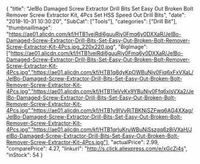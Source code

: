 {
	"title": "JelBo Damaged Screw Extractor Drill Bits Set Easy Out Broken Bolt Remover Screw Extractor Kit, 4Pcs Set HSS Speed Out Drill Bits",
	"date": "2018-10-31 10:30:20",
	"SubCat": ["Tools"],
	"categories": ["Drill Bit"],
	"thumbnailImage": "https://ae01.alicdn.com/kf/HTB1veiRdi6guuRjy0Fmq6y0DXXaR/JelBo-Damaged-Screw-Extractor-Drill-Bits-Set-Easy-Out-Broken-Bolt-Remover-Screw-Extractor-Kit-4Pcs.jpg_220x220.jpg",
	"BigImage": ["https://ae01.alicdn.com/kf/HTB1veiRdi6guuRjy0Fmq6y0DXXaR/JelBo-Damaged-Screw-Extractor-Drill-Bits-Set-Easy-Out-Broken-Bolt-Remover-Screw-Extractor-Kit-4Pcs.jpg","https://ae01.alicdn.com/kf/HTB1q8dyKpOWBuNjy0Fiq6xFxVXaL/JelBo-Damaged-Screw-Extractor-Drill-Bits-Set-Easy-Out-Broken-Bolt-Remover-Screw-Extractor-Kit-4Pcs.jpg","https://ae01.alicdn.com/kf/HTB11eVvKx9YBuNjy0Ffq6xIsVXa2/JelBo-Damaged-Screw-Extractor-Drill-Bits-Set-Easy-Out-Broken-Bolt-Remover-Screw-Extractor-Kit-4Pcs.jpg","https://ae01.alicdn.com/kf/HTB1y9IVvRjTBKNjSZFwq6AG4XXag/JelBo-Damaged-Screw-Extractor-Drill-Bits-Set-Easy-Out-Broken-Bolt-Remover-Screw-Extractor-Kit-4Pcs.jpg","https://ae01.alicdn.com/kf/HTB1qrluKruWBuNjSszgq6z8jVXaH/JelBo-Damaged-Screw-Extractor-Drill-Bits-Set-Easy-Out-Broken-Bolt-Remover-Screw-Extractor-Kit-4Pcs.jpg"],
	"actualPrice": 2.99,
	"comparePrice": 4.27,
	"linkurl": "http://s.click.aliexpress.com/e/xGcZi4s",
	"inStock": 54
}

